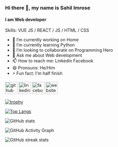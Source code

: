 ### Hi there 👋, my name is Sahil Imrose
#### I am Web developer

Skills: VUE JS / REACT / JS / HTML / CSS

- 🔭 I’m currently working on Home 
- 🌱 I’m currently learning Python  
- 👯 I’m looking to collaborate on Programming Hero 
- 💬 Ask me about Web development 
- 📫 How to reach me: Linkedin Facebook 
- 😄 Pronouns: He/Him 
- ⚡ Fun fact: I'm half finish  


[<img src='https://cdn.jsdelivr.net/npm/simple-icons@3.0.1/icons/github.svg' alt='github' height='40'>](https://github.com/SahilImrose)  [<img src='https://cdn.jsdelivr.net/npm/simple-icons@3.0.1/icons/linkedin.svg' alt='linkedin' height='40'>](https://www.linkedin.com/in/https://www.linkedin.com/in/sahil-imrose-zaheen//)  [<img src='https://cdn.jsdelivr.net/npm/simple-icons@3.0.1/icons/facebook.svg' alt='facebook' height='40'>](https://www.facebook.com/https://www.facebook.com/sahil.imrose)  [<img src='https://cdn.jsdelivr.net/npm/simple-icons@3.0.1/icons/icloud.svg' alt='website' height='40'>](https://sahilimrose.com)  

[![trophy](https://github-profile-trophy.vercel.app/?username=SahilImrose)](https://github.com/ryo-ma/github-profile-trophy)

[![Top Langs](https://github-readme-stats.vercel.app/api/top-langs/?username=SahilImrose)](https://github.com/anuraghazra/github-readme-stats)

![GitHub stats](https://github-readme-stats.vercel.app/api?username=SahilImrose&show_icons=true)  

![GitHub Activity Graph](https://activity-graph.herokuapp.com/graph?username=SahilImrose)  

![GitHub streak stats](https://github-readme-streak-stats.herokuapp.com/?user=SahilImrose)  


